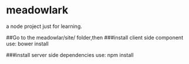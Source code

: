 # meadowlark
a node project just for learning.

##Go to the meadowlar/site/ folder,then
###install client side component use:
bower install

###install server side dependencies use:
npm install
